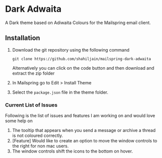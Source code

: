 # Dark Adwaita
A Dark theme based on Adiwaita Colours for the Mailspring email client.

## Installation
1. Download the git repository using the following command
    ```
    git clone https://github.com/shahiljain/mailspring-dark-adwaita
    ```
    Alternatively you can click on the code button and then download and extract the zip folder

2. In Mailspring go to Edit > Install Theme
3. Select the `package.json` file in the theme folder.

### Current List of Issues
Following is the list of issues and features I am working on and would love some help on
1. The tooltip that appears when you send a message or archive a thread is not coloured correctly.
2. [Feature] Would like to create an option to move the window controls to the right for non mac users.
3. The window controls shift the icons to the bottom on hover.